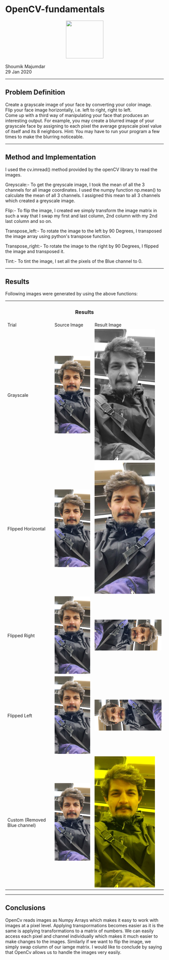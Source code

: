 # OpenCV-fundamentals


<html>
<body>
<center>
<a href="http://www.bu.edu"><img border="0" src="http://www.cs.bu.edu/fac/betke/images/bu-logo.gif"
width="119" height="120"></a>
</center>

 Shoumik Majumdar <br>
 29 Jan 2020 
</p>

<div class="main-body">
<hr>
<h2> Problem Definition </h2>
<p>
Create a grayscale image of your face by converting your color image.<br>
Flip your face image horizontally, i.e. left to right, right to left.<br>
Come up with a third way of manipulating your face that produces an interesting output. For example, you may create a blurred image of your grayscale face by assigning to each pixel the average grayscale pixel value of itself and its 8 neighbors. Hint: You may have to run your program a few times to make the blurring noticeable.
</p>

<hr>
<h2> Method and Implementation </h2>
<p>
    I used the cv.imread() method provided by the openCV library to read the images.
</p>
    <p>
    Greyscale:-
       To get the greyscale image, I took the mean of all the 3 channels for all image coordinates. I used the numpy function np.mean() to calculate the mean of all 3 channels. I assigned this mean to all 3 channels which created a greyscale image.
        </p>
    <p>
    Flip:-
        To flip the image, I created we simply transform the image matrix in such a way that I swap my first and last column, 2nd column with my 2nd last column and so on.
        </p>
    <p>
    Transpose_left:-
        To rotate the image to the left by 90 Degrees, I transposed the image array using python's transpose function.
        </p>
    <p>
    Transpose_right:-
        To rotate the image to the right by 90 Degrees, I flipped the image and transposed it.
        </p>
    <p>
    Tint:-
         To tint  the image, I set all the pixels of the Blue channel to 0.

</p>


<hr>
<h2> Results</h2>
<p>
Following images were generated by using the above functions:
</p>

<p>
<table>
<tr><td colspan=3><center><h3>Results</h3></center></td></tr>
<tr>
<td> Trial </td><td> Source Image </td> <td> Result Image</td> 
</tr>
<tr>
  <td> Grayscale </td> 
  <td> <img src="Resized.jpg"> </td> 
  <td> <img src="grey.jpg"> </td>
</tr> 
<tr>
  <td> Flipped Horizontal</td> 
  <td> <img src="Resized.jpg"> </td> 
  <td> <img src="Flip.jpg"> </td>
</tr> 
<tr>
  <td> Flipped Right</td> 
  <td> <img src="Resized.jpg"> </td> 
  <td> <img src="Transpose_right.jpg"> </td>
</tr> 
<tr>
  <td> Flipped Left </td> 
  <td> <img src="Resized.jpg"> </td> 
  <td> <img src="Transpose_left.jpg"> </td>
</tr> 
<tr>
  <td> Custom (Removed Blue channel)</td> 
  <td> <img src="Resized.jpg"> </td> 
  <td> <img src="Tint.jpg"> </td>
</tr> 

</table>
</p>



<hr>
<h2> Conclusions </h2>

<p>
OpenCv reads images as Numpy Arrays which makes it easy to work with images at a pixel level. Applying transpormations becomes easier as it is the same is applying transformations to a matrix of numbers.
We can easily access each pixel and channel individually which makes it much easier to make changes to the images. Similarly if we want to flip the image, we simply swap column of our iamge matrix. 
    I would like to conclude by saying that OpenCv allows us to handle the images very easily.

</p>



</div>
</body>



</html>


